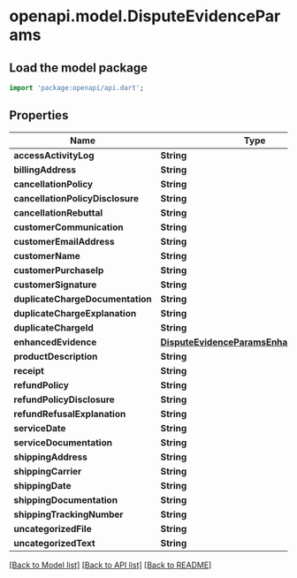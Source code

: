 # openapi.model.DisputeEvidenceParams

## Load the model package
```dart
import 'package:openapi/api.dart';
```

## Properties
Name | Type | Description | Notes
------------ | ------------- | ------------- | -------------
**accessActivityLog** | **String** |  | [optional] 
**billingAddress** | **String** |  | [optional] 
**cancellationPolicy** | **String** |  | [optional] 
**cancellationPolicyDisclosure** | **String** |  | [optional] 
**cancellationRebuttal** | **String** |  | [optional] 
**customerCommunication** | **String** |  | [optional] 
**customerEmailAddress** | **String** |  | [optional] 
**customerName** | **String** |  | [optional] 
**customerPurchaseIp** | **String** |  | [optional] 
**customerSignature** | **String** |  | [optional] 
**duplicateChargeDocumentation** | **String** |  | [optional] 
**duplicateChargeExplanation** | **String** |  | [optional] 
**duplicateChargeId** | **String** |  | [optional] 
**enhancedEvidence** | [**DisputeEvidenceParamsEnhancedEvidence**](DisputeEvidenceParamsEnhancedEvidence.md) |  | [optional] 
**productDescription** | **String** |  | [optional] 
**receipt** | **String** |  | [optional] 
**refundPolicy** | **String** |  | [optional] 
**refundPolicyDisclosure** | **String** |  | [optional] 
**refundRefusalExplanation** | **String** |  | [optional] 
**serviceDate** | **String** |  | [optional] 
**serviceDocumentation** | **String** |  | [optional] 
**shippingAddress** | **String** |  | [optional] 
**shippingCarrier** | **String** |  | [optional] 
**shippingDate** | **String** |  | [optional] 
**shippingDocumentation** | **String** |  | [optional] 
**shippingTrackingNumber** | **String** |  | [optional] 
**uncategorizedFile** | **String** |  | [optional] 
**uncategorizedText** | **String** |  | [optional] 

[[Back to Model list]](../README.md#documentation-for-models) [[Back to API list]](../README.md#documentation-for-api-endpoints) [[Back to README]](../README.md)


